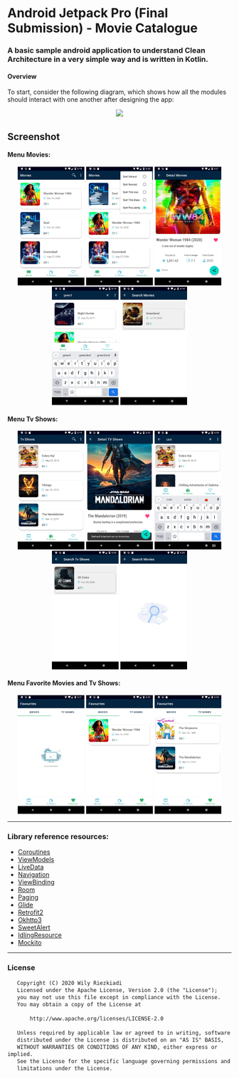 Android Jetpack Pro (Final Submission) - Movie Catalogue
===================================

### A basic sample android application to understand Clean Architecture in a very simple way and is written in Kotlin.
#### Overview
To start, consider the following diagram, which shows how all the modules should interact with one another after designing the app:
<p align="center">
  <img src="https://developer.android.com/topic/libraries/architecture/images/final-architecture.png" width="750">
</p>


## Screenshot

#### Menu Movies:
<p align="center">
  <img src="https://raw.githubusercontent.com/wily13/MoviesDbApp/master/screenshot/menu_movies.png" width="150">
  <img src="https://raw.githubusercontent.com/wily13/MoviesDbApp/master/screenshot/menu_sort.png" width="150">
  <img src="https://raw.githubusercontent.com/wily13/MoviesDbApp/master/screenshot/detail_movies_fav.png" width="150">
  <img src="https://raw.githubusercontent.com/wily13/MoviesDbApp/master/screenshot/menu_search_movies.png" width="150">
  <img src="https://raw.githubusercontent.com/wily13/MoviesDbApp/master/screenshot/result_search_movies.png" width="150">
</p>

#### Menu Tv Shows:
<p align="center">
  <img src="https://raw.githubusercontent.com/wily13/MoviesDbApp/master/screenshot/menu_tvshows.png" width="150">
  <img src="https://raw.githubusercontent.com/wily13/MoviesDbApp/master/screenshot/detail_tvshows_fav.png" width="150">
  <img src="https://raw.githubusercontent.com/wily13/MoviesDbApp/master/screenshot/menu_search_tvshows.png" width="150">  
  <img src="https://raw.githubusercontent.com/wily13/MoviesDbApp/master/screenshot/result_search_tv.png" width="150">
  <img src="https://raw.githubusercontent.com/wily13/MoviesDbApp/master/screenshot/serach_noresult.png" width="150">
</p>


#### Menu Favorite Movies and Tv Shows:
<p align="center">
  <img src="https://raw.githubusercontent.com/wily13/MoviesDbApp/master/screenshot/menu_favorite_nodata.png" width="150">
  <img src="https://raw.githubusercontent.com/wily13/MoviesDbApp/master/screenshot/menu_fav_movies.png" width="150">
  <img src="https://raw.githubusercontent.com/wily13/MoviesDbApp/master/screenshot/menu_fav_tv.png" width="150">
</p>

--------------------------------------------------------------------------------------------
### Library reference resources:

- [Coroutines](https://kotlinlang.org/docs/reference/coroutines-overview.html)
- [ViewModels](https://developer.android.com/topic/libraries/architecture/viewmodel)
- [LiveData](https://developer.android.com/topic/libraries/architecture/livedata)
- [Navigation](https://developer.android.com/topic/libraries/architecture/navigation/)
- [ViewBinding](https://developer.android.com/topic/libraries/view-binding)
- [Room](https://developer.android.com/topic/libraries/architecture/room)
- [Paging](https://developer.android.com/topic/libraries/architecture/paging/)
- [Glide](https://github.com/bumptech/glide)
- [Retrofit2](https://github.com/square/retrofit)
- [Okhttp3](https://github.com/square/okhttp/tree/master/okhttp-logging-interceptor)
- [SweetAlert](https://github.com/F0RIS/sweet-alert-dialog)
- [IdlingResource](https://developer.android.com/training/testing/espresso/idling-resource)
- [Mockito](https://github.com/mockito/mockito)

--------------------------------------------------------------------------------------------
### License
```
   Copyright (C) 2020 Wily Riezkiadi
   Licensed under the Apache License, Version 2.0 (the "License");
   you may not use this file except in compliance with the License.
   You may obtain a copy of the License at

       http://www.apache.org/licenses/LICENSE-2.0

   Unless required by applicable law or agreed to in writing, software
   distributed under the License is distributed on an "AS IS" BASIS,
   WITHOUT WARRANTIES OR CONDITIONS OF ANY KIND, either express or implied.
   See the License for the specific language governing permissions and
   limitations under the License.
```
